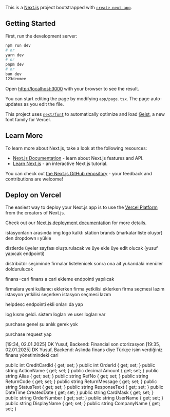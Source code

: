 This is a [Next.js](https://nextjs.org) project bootstrapped with [`create-next-app`](https://nextjs.org/docs/app/api-reference/cli/create-next-app).

## Getting Started

First, run the development server:

```bash
npm run dev
# or
yarn dev
# or
pnpm dev
# or
bun dev
123denmee
```

Open [http://localhost:3000](http://localhost:3000) with your browser to see the result.

You can start editing the page by modifying `app/page.tsx`. The page auto-updates as you edit the file.

This project uses [`next/font`](https://nextjs.org/docs/app/building-your-application/optimizing/fonts) to automatically optimize and load [Geist](https://vercel.com/font), a new font family for Vercel.

## Learn More

To learn more about Next.js, take a look at the following resources:

- [Next.js Documentation](https://nextjs.org/docs) - learn about Next.js features and API.
- [Learn Next.js](https://nextjs.org/learn) - an interactive Next.js tutorial.

You can check out [the Next.js GitHub repository](https://github.com/vercel/next.js) - your feedback and contributions are welcome!

## Deploy on Vercel

The easiest way to deploy your Next.js app is to use the [Vercel Platform](https://vercel.com/new?utm_medium=default-template&filter=next.js&utm_source=create-next-app&utm_campaign=create-next-app-readme) from the creators of Next.js.

Check out our [Next.js deployment documentation](https://nextjs.org/docs/app/building-your-application/deploying) for more details.

istasyonların arasında img logo kalktı station brands (markalar liste oluyor) den dropdown ı yükle

distlerde üyeler sayfası oluşturulacak ve üye ekle üye edit olucak (yusuf yapıcak endpointi)

distribütör seçiminde firmalar listelenicek sonra ona ait yukarıdaki menüler doldurulucak

finans=cari
finans a cari ekleme endpointi yapılıcak

firmalara yeni kullanıcı eklerken firma yetkilisi eklerken firma seçmesi lazım istasyon yetkilisi seçerken istasyon seçmesi lazım

helpdesc endpointi ekli onları da yap

log kısmı geldi. sistem logları ve user logları var

purchase genel şu anlık gerek yok

purchase request yap

[19:34, 02.01.2025] DK Yusuf, Backend: Financial son otorizasyon
[19:35, 02.01.2025] DK Yusuf, Backend: Aslında finans diye Türkçe isim verdiğiniz finans yönetimindeki cari

public int CreditCardId { get; set; }
public int OrderId { get; set; }
public string ActionName { get; set; }
public decimal Amount { get; set; }
public string Alias { get; set; }
public string RefNo { get; set; }
public string ReturnCode { get; set; }
public string ReturnMessage { get; set; }
public string StatusText { get; set; }
public string ResponseText { get; set; }
public DateTime CreatedDate { get; set; }
public string CardMask { get; set; }
public string OrderNumber { get; set; }
public string UserName { get; set; }
public string DisplayName { get; set; }
public string CompanyName { get; set; }
